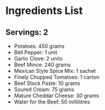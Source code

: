# Ingredients List

## Servings: 2

- Potatoes: 450 grams  
- Bell Pepper: 1 unit  
- Garlic Clove: 2 units  
- Beef Mince: 240 grams  
- Mexican Style Spice Mix: 1 sachet  
- Finely Chopped Tomatoes: 1 carton  
- Beef Stock Paste: 10 grams  
- Soured Cream: 75 grams  
- Mature Cheddar Cheese: 30 grams  
- Water for the Beef: 50 millilitres  
